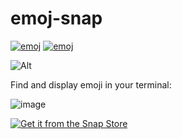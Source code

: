 # emoj-snap

[![emoj](https://snapcraft.io/emoj/badge.svg)](https://snapcraft.io/emoj)
[![emoj](https://snapcraft.io/emoj/trending.svg?name=0)](https://snapcraft.io/emoj)

![Alt](https://repobeats.axiom.co/api/embed/a0329e3d41806b69daa60b12fe80a26c44c372fb.svg "Repobeats analytics image")

Find and display emoji in your terminal:

![image](https://github.com/popey/emoj-snap/assets/1841272/8cde5362-1750-4714-9939-c324f95c57c1)


[![Get it from the Snap Store](https://snapcraft.io/static/images/badges/en/snap-store-white.svg)](https://snapcraft.io/emoj)

